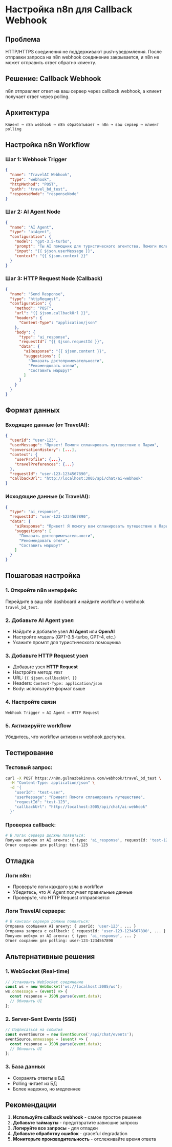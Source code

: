 # Настройка n8n для Callback Webhook

## Проблема

HTTP/HTTPS соединения не поддерживают push-уведомления. После отправки запроса на n8n webhook соединение закрывается, и n8n не может отправить ответ обратно клиенту.

## Решение: Callback Webhook

n8n отправляет ответ на ваш сервер через callback webhook, а клиент получает ответ через polling.

## Архитектура

```
Клиент → n8n webhook → n8n обрабатывает → n8n → ваш сервер → клиент polling
```

## Настройка n8n Workflow

### Шаг 1: Webhook Trigger
```json
{
  "name": "TravelAI Webhook",
  "type": "webhook",
  "httpMethod": "POST",
  "path": "travel_bd_test",
  "responseMode": "responseNode"
}
```

### Шаг 2: AI Agent Node
```json
{
  "name": "AI Agent",
  "type": "aiAgent",
  "configuration": {
    "model": "gpt-3.5-turbo",
    "prompt": "Ты AI помощник для туристического агентства. Помоги пользователю с планированием путешествия.",
    "input": "{{ $json.userMessage }}",
    "context": "{{ $json.context }}"
  }
}
```

### Шаг 3: HTTP Request Node (Callback)
```json
{
  "name": "Send Response",
  "type": "httpRequest",
  "configuration": {
    "method": "POST",
    "url": "{{ $json.callbackUrl }}",
    "headers": {
      "Content-Type": "application/json"
    },
    "body": {
      "type": "ai_response",
      "requestId": "{{ $json.requestId }}",
      "data": {
        "aiResponse": "{{ $json.content }}",
        "suggestions": [
          "Показать достопримечательности",
          "Рекомендовать отели",
          "Составить маршрут"
        ]
      }
    }
  }
}
```

## Формат данных

### Входящие данные (от TravelAI):
```json
{
  "userId": "user-123",
  "userMessage": "Привет! Помоги спланировать путешествие в Париж",
  "conversationHistory": [...],
  "context": {
    "userProfile": {...},
    "travelPreferences": {...}
  },
  "requestId": "user-123-1234567890",
  "callbackUrl": "http://localhost:3005/api/chat/ai-webhook"
}
```

### Исходящие данные (к TravelAI):
```json
{
  "type": "ai_response",
  "requestId": "user-123-1234567890",
  "data": {
    "aiResponse": "Привет! Я помогу вам спланировать путешествие в Париж...",
    "suggestions": [
      "Показать достопримечательности",
      "Рекомендовать отели",
      "Составить маршрут"
    ]
  }
}
```

## Пошаговая настройка

### 1. Откройте n8n интерфейс
Перейдите в ваш n8n dashboard и найдите workflow с webhook `travel_bd_test`.

### 2. Добавьте AI Agent узел
- Найдите и добавьте узел **AI Agent** или **OpenAI**
- Настройте модель (GPT-3.5-turbo, GPT-4, etc.)
- Укажите промпт для туристического помощника

### 3. Добавьте HTTP Request узел
- Добавьте узел **HTTP Request**
- Настройте метод: `POST`
- URL: `{{ $json.callbackUrl }}`
- Headers: `Content-Type: application/json`
- Body: используйте формат выше

### 4. Настройте связи
```
Webhook Trigger → AI Agent → HTTP Request
```

### 5. Активируйте workflow
Убедитесь, что workflow активен и webhook доступен.

## Тестирование

### Тестовый запрос:
```bash
curl -X POST https://n8n.gulnazbakinova.com/webhook/travel_bd_test \
  -H "Content-Type: application/json" \
  -d '{
    "userId": "test-user",
    "userMessage": "Привет! Помоги спланировать путешествие",
    "requestId": "test-123",
    "callbackUrl": "http://localhost:3005/api/chat/ai-webhook"
  }'
```

### Проверка callback:
```bash
# В логах сервера должны появиться:
Получен вебхук от AI агента: { type: 'ai_response', requestId: 'test-123', ... }
Ответ сохранен для polling: test-123
```

## Отладка

### Логи n8n:
- Проверьте логи каждого узла в workflow
- Убедитесь, что AI Agent получает правильные данные
- Проверьте, что HTTP Request отправляется

### Логи TravelAI сервера:
```bash
# В консоли сервера должны появиться:
Отправка сообщения AI агенту: { userId: 'user-123', ... }
Отправка запроса с callback: { requestId: 'user-123-1234567890', ... }
Получен вебхук от AI агента: { type: 'ai_response', ... }
Ответ сохранен для polling: user-123-1234567890
```

## Альтернативные решения

### 1. WebSocket (Real-time)
```javascript
// Установить WebSocket соединение
const ws = new WebSocket('ws://localhost:3005/ws');
ws.onmessage = (event) => {
  const response = JSON.parse(event.data);
  // Обновить UI
};
```

### 2. Server-Sent Events (SSE)
```javascript
// Подписаться на события
const eventSource = new EventSource('/api/chat/events');
eventSource.onmessage = (event) => {
  const response = JSON.parse(event.data);
  // Обновить UI
};
```

### 3. База данных
- Сохранять ответы в БД
- Polling читает из БД
- Более надежно, но медленнее

## Рекомендации

1. **Используйте callback webhook** - самое простое решение
2. **Добавьте таймауты** - предотвратите зависшие запросы
3. **Логируйте все запросы** - для отладки
4. **Добавьте обработку ошибок** - graceful degradation
5. **Мониторьте производительность** - отслеживайте время ответа 